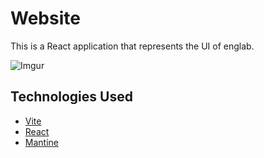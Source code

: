 # Website

This is a React application that represents the UI of englab.

![Imgur](https://i.imgur.com/i9PB8Qk.png)

## Technologies Used

- [Vite](https://vitejs.dev)
- [React](https://react.dev/)
- [Mantine](https://mantine.dev/)
